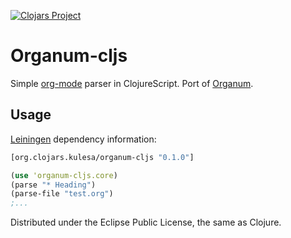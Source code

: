 [![Clojars Project](https://img.shields.io/clojars/v/org.clojars.kulesa/organum-cljs.svg)](https://clojars.org/org.clojars.kulesa/organum-cljs)
# Organum-cljs

Simple [org-mode](http://orgmode.org) parser in ClojureScript. Port of [Organum](https://github.com/seylerius/organum).

## Usage

[Leiningen](http://leiningen.org) dependency information:

``` clojure
[org.clojars.kulesa/organum-cljs "0.1.0"]
```

``` clojure
(use 'organum-cljs.core)
(parse "* Heading")
(parse-file "test.org")
;...
```

Distributed under the Eclipse Public License, the same as Clojure.
